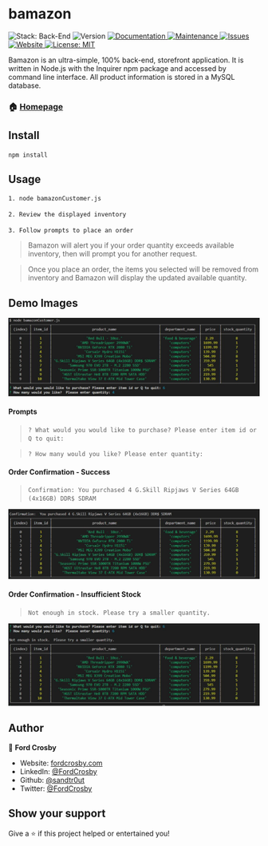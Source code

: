 # bamazon

<p>
    <img alt="Stack: Back-End" src="https://img.shields.io/static/v1?label=stack&message=back-end&color=important&style=flat-square" />
    <img alt="Version" src="https://img.shields.io/badge/version-1.2.7-blue.svg?cacheSeconds=2592000&style=flat-square" />
    <a href="https://github.com/sandtr0ut/bamazon#readme">
    <img alt="Documentation" src="https://img.shields.io/badge/documentation-yes-brightgreen?style=flat-square" target="_blank" />
    </a>
    <a href="https://github.com/sandtr0ut/bamazon/graphs/commit-activity">
    <img alt="Maintenance" src="https://img.shields.io/badge/Maintained%3F-yes-blueviolet?style=flat-square" target="_blank" />
    </a>
    <a href="https://github.com/sandtr0ut/bamazon/issues">
    <img alt="Issues" src="https://img.shields.io/github/issues/sandtr0ut/crystals-collector?style=flat-square" target="_blank" />
    </a>
    <a href="https://github.com/sandtr0ut/bamazon/blob/master/README.md">
    <img alt="Website" src="https://img.shields.io/badge/Website%3F-n/a-inactive?style=flat-square" target="_blank">
    </a>
    <a href="https://github.com/sandtr0ut/bamazon/blob/master/LICENSE">
    <img alt="License: MIT" src="https://img.shields.io/badge/License-MIT-yellow?style=flat-square" target="_blank" />
  </a>
</p>

Bamazon is an ultra-simple, 100% back-end, storefront application. It is written in Node.js with the Inquirer npm package and accessed by command line interface. All product information is stored in a MySQL database.

### 🏠 [Homepage](https://github.com/sandtr0ut/bamazon#readme)

## Install

```
npm install
```

## Usage

```
1. node bamazonCustomer.js

2. Review the displayed inventory

3. Follow prompts to place an order
```

> Bamazon will alert you if your order quantity exceeds available inventory, then will prompt you for another request.

> Once you place an order, the items you selected will be removed from inventory and Bamazon will display the updated available quantity.

## Demo Images

<p>
<img alt="initial display" src="https://github.com/sandtr0ut/bamazon/blob/master/assets/images/initialDisplay.JPG">
</p>

#### Prompts

> `? What would you would like to purchase? Please enter item id or Q to quit:`

> `? How many would you like? Please enter quantity:`

#### Order Confirmation - Success

> `Confirmation: You purchased 4 G.Skill Ripjaws V Series 64GB (4x16GB) DDR$ SDRAM`

![display2](https://github.com/sandtr0ut/bamazon/blob/master/assets/images/display2.JPG)

#### Order Confirmation - Insufficient Stock

> `Not enough in stock. Please try a smaller quantity.`

![display3](https://github.com/sandtr0ut/bamazon/blob/master/assets/images/display3.JPG)

## Author

👤 **Ford Crosby**

- Website: [fordcrosby.com](fordcrosby.com)
- LinkedIn: [@FordCrosby](https://www.linkedin.com/in/fordcrosby/)
- Github: [@sandtr0ut](https://github.com/sandtr0ut)
- Twitter: [@FordCrosby](https://twitter.com/FordCrosby)

## Show your support

Give a ⭐️ if this project helped or entertained you!
